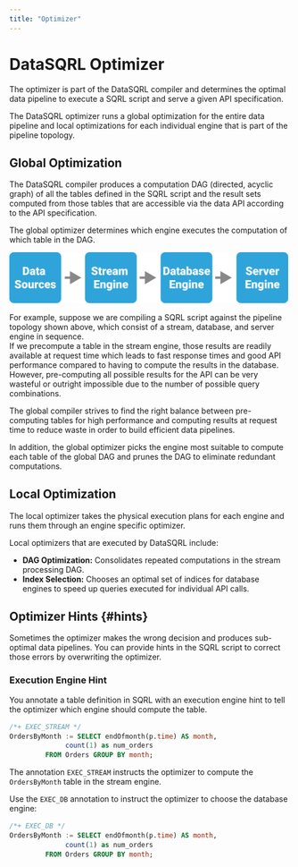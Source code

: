 ```yaml
---
title: "Optimizer"
---
```


# DataSQRL Optimizer

The optimizer is part of the DataSQRL compiler and determines the optimal data pipeline to execute a SQRL script and serve a given API specification.

The DataSQRL optimizer runs a global optimization for the entire data pipeline and local optimizations for each individual engine that is part of the pipeline topology.

## Global Optimization

The DataSQRL compiler produces a computation DAG (directed, acyclic graph) of all the tables defined in the SQRL script and the result sets computed from those tables that are accessible via the data API according to the API specification.

The global optimizer determines which engine executes the computation of which table in the DAG.

<img src="/img/dev/simple-pipeline.svg" alt="Simple DataSQRL pipeline topology" width="500"/>

For example, suppose we are compiling a SQRL script against the pipeline topology shown above, which consist of a stream, database, and server engine in sequence. <br />
If we precompute a table in the stream engine, those results are readily available at request time which leads to fast response times and good API performance compared to having to compute the results in the database. However, pre-computing all possible results for the API can be very wasteful or outright impossible due to the number of possible query combinations.

The global compiler strives to find the right balance between pre-computing tables for high performance and computing results at request time to reduce waste in order to build efficient data pipelines.

In addition, the global optimizer picks the engine most suitable to compute each table of the global DAG and prunes the DAG to eliminate redundant computations.

## Local Optimization

The local optimizer takes the physical execution plans for each engine and runs them through an engine specific optimizer.

Local optimizers that are executed by DataSQRL include:

* **DAG Optimization:** Consolidates repeated computations in the stream processing DAG.
* **Index Selection:** Chooses an optimal set of indices for database engines to speed up queries executed for individual API calls.

## Optimizer Hints {#hints}

Sometimes the optimizer makes the wrong decision and produces sub-optimal data pipelines. You can provide hints in the SQRL script to correct those errors by overwriting the optimizer.

### Execution Engine Hint

You annotate a table definition in SQRL with an execution engine hint to tell the optimizer which engine should compute the table.

```sql
/*+ EXEC_STREAM */
OrdersByMonth := SELECT endOfmonth(p.time) AS month,
              count(1) as num_orders
         FROM Orders GROUP BY month;
```

The annotation `EXEC_STREAM` instructs the optimizer to compute the `OrdersByMonth` table in the stream engine.

Use the `EXEC_DB` annotation to instruct the optimizer to choose the database engine:

```sql
/*+ EXEC_DB */
OrdersByMonth := SELECT endOfmonth(p.time) AS month,
              count(1) as num_orders
         FROM Orders GROUP BY month;
```